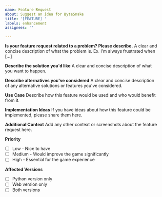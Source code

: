 ```yaml
---
name: Feature Request
about: Suggest an idea for ByteSnake
title: '[FEATURE] '
labels: enhancement
assignees: ''

---
```


**Is your feature request related to a problem? Please describe.**
A clear and concise description of what the problem is. Ex. I'm always frustrated when [...]

**Describe the solution you'd like**
A clear and concise description of what you want to happen.

**Describe alternatives you've considered**
A clear and concise description of any alternative solutions or features you've considered.

**Use Case**
Describe how this feature would be used and who would benefit from it.

**Implementation Ideas**
If you have ideas about how this feature could be implemented, please share them here.

**Additional Context**
Add any other context or screenshots about the feature request here.

**Priority**
- [ ] Low - Nice to have
- [ ] Medium - Would improve the game significantly
- [ ] High - Essential for the game experience

**Affected Versions**
- [ ] Python version only
- [ ] Web version only
- [ ] Both versions
